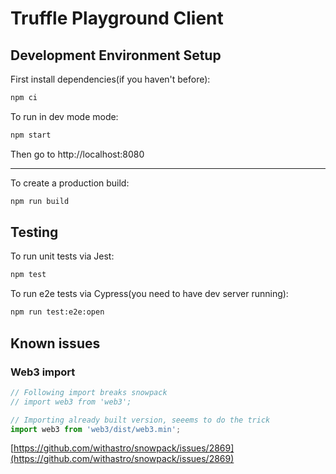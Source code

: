 # Truffle Playground Client

## Development Environment Setup

First install dependencies(if you haven't before):

```sh
npm ci
```

To run in dev mode mode:

```sh
npm start
```

Then go to http://localhost:8080

---

To create a production build:

```sh
npm run build
```

## Testing

To run unit tests via Jest:

```sh
npm test
```

To run e2e tests via Cypress(you need to have dev server running):

```sh
npm run test:e2e:open
```

## Known issues

### Web3 import

```typescript
// Following import breaks snowpack
// import web3 from 'web3';

// Importing already built version, seeems to do the trick
import web3 from 'web3/dist/web3.min';
```

[https://github.com/withastro/snowpack/issues/2869](https://github.com/withastro/snowpack/issues/2869)
